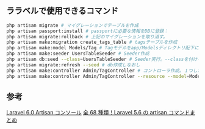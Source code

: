 ## ララベルで使用できるコマンド

```bash
php artisan migrate # マイグレーションでテーブルを作成
php artisan passport:install # passportに必要な情報をDBに登録：
php artisan migrate:rollback # 上記のマイグレーションを取り消す。
php artisan make:migration create_tags_table # tagsテーブルを作成
php artisan make:model Models/Tag # Tagモデルをapp/Modelsディレクトリ配下に作成
php artisan make:seeder UsersTableSeeder # Seeder作成
php artisan db:seed --class=UsersTableSeeder # Seeder実行。--classを付けないとDatabaseSeederに定義されたSeederを実行
php artisan migrate:refresh --seed # db作成しなおし
php artisan make:controller Admin/TagController # コントローラ作成。１つしかないなら --invoke
php artisan make:controller Admin/TagController --resource --model=Models/Tag # モデルと紐づけたコントローラ作成
```

## 参考

[Laravel 6.0 Artisan コンソール](https://readouble.com/laravel/6.0/ja/artisan.html)
[全 68 種類！Laravel 5.6 の artisan コマンドまとめ](https://blog.capilano-fw.com/?p=768)
